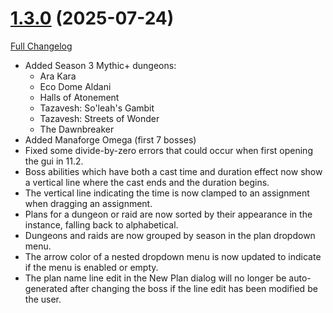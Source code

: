 # [1.3.0](https://github.com/markoleptic/EncounterPlanner/tree/1.3.0) (2025-07-24)

[Full Changelog](https://github.com/markoleptic/EncounterPlanner/compare/v1.2.6...1.3.0)

-   Added Season 3 Mythic+ dungeons:
    -   Ara Kara
    -   Eco Dome Aldani
    -   Halls of Atonement
    -   Tazavesh: So'leah's Gambit
    -   Tazavesh: Streets of Wonder
    -   The Dawnbreaker
-   Added Manaforge Omega (first 7 bosses)
-   Fixed some divide-by-zero errors that could occur when first opening the gui in 11.2.
-   Boss abilities which have both a cast time and duration effect now show a vertical line where the cast ends and the duration begins.
-   The vertical line indicating the time is now clamped to an assignment when dragging an assignment.
-   Plans for a dungeon or raid are now sorted by their appearance in the instance, falling back to alphabetical.
-   Dungeons and raids are now grouped by season in the plan dropdown menu.
-   The arrow color of a nested dropdown menu is now updated to indicate if the menu is enabled or empty.
-   The plan name line edit in the New Plan dialog will no longer be auto-generated after changing the boss if the line edit has been modified be the user.

